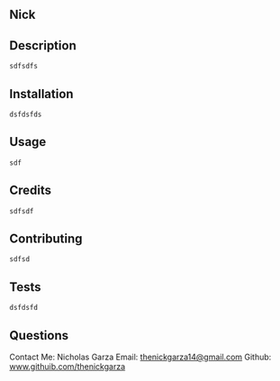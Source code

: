 
  ## Nick
  
  ## Description 
    
    sdfsdfs
  
  ## Installation 
    
    dsfdsfds
  
  ## Usage 
    
    sdf
  
  ## Credits 
    
    sdfsdf
  
  ## Contributing 
    
    sdfsd
  
  ## Tests 
    
    dsfdsfd

  ## Questions 

  Contact Me: Nicholas Garza
  Email: thenickgarza14@gmail.com
  Github: www.githuib.com/thenickgarza
